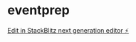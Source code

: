 # eventprep

[Edit in StackBlitz next generation editor ⚡️](https://stackblitz.com/~/github.com/zanegraham/eventprep)